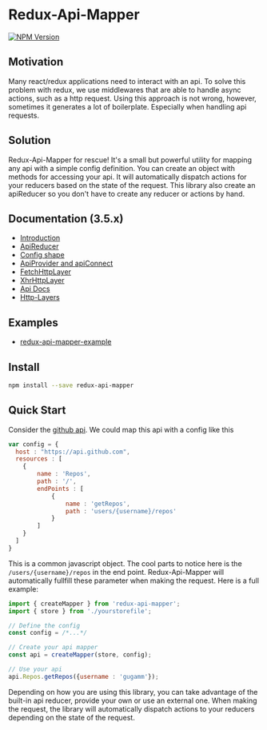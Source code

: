 # Redux-Api-Mapper

[![NPM Version](https://badge.fury.io/js/redux-api-mapper.svg)](https://www.npmjs.com/package/redux-api-mapper)

## Motivation

Many react/redux applications need to interact with an api. To solve this problem with redux, we use middlewares that are able to handle async actions, such as a http request. Using this approach is not wrong, however, sometimes it generates a lot of boilerplate. Especially when handling api requests.

## Solution

Redux-Api-Mapper for rescue! It's a small but powerful utility for mapping any api with a simple config definition. You can create an object with methods for accessing your api. It will automatically dispatch actions for your reducers based on the state of the request. This library also create an apiReducer so you don't have to create any reducer or actions by hand.

## Documentation (3.5.x)

* [Introduction](/docs/introduction.md)
* [ApiReducer](/docs/api-reducer.md)
* [Config shape](/docs/config.md)
* [ApiProvider and apiConnect](/docs/api-provider.md)
* [FetchHttpLayer](/docs/fetch-http-layer.md)
* [XhrHttpLayer](/docs/xhr-http-layer.md)
* [Api Docs](/docs/api.md)
* [Http-Layers](/docs/http-layers.md)

## Examples

* [redux-api-mapper-example](https://github.com/gugamm/redux-api-mapper-example)

## Install

```bash
npm install --save redux-api-mapper
```

## Quick Start

Consider the [github api](https://developer.github.com/v3/repos/#list-user-repositories). We could map this api with a config like this

```js
var config = {
  host : "https://api.github.com",
  resources : [
	{
		name : 'Repos',
		path : '/',
		endPoints : [
			{
				name : 'getRepos',
				path : 'users/{username}/repos'
			}
		]
	}
  ]
}
```

This is a common javascript object. The cool parts to notice here is the `/users/{username}/repos` in the end point. Redux-Api-Mapper will automatically fullfill these parameter when making the request. Here is a full example:

```js
import { createMapper } from 'redux-api-mapper';
import { store } from './yourstorefile';

// Define the config
const config = /*...*/

// Create your api mapper
const api = createMapper(store, config);

// Use your api
api.Repos.getRepos({username : 'gugamm'});
```

Depending on how you are using this library, you can take advantage of the built-in api reducer, provide your own or use an external one. When making the request, the library will automatically dispatch actions to your reducers depending on the state of the request.
